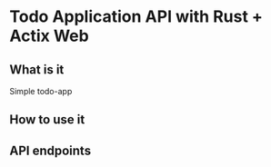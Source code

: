 # Todo Application API with Rust + Actix Web

## What is it

Simple todo-app

## How to use it

## API endpoints


